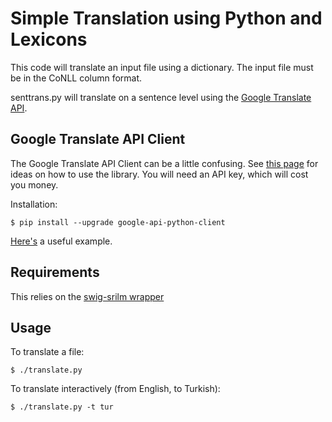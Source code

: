 # Simple Translation using Python and Lexicons

This code will translate an input file using a dictionary. The input file must be in the CoNLL column format.

senttrans.py will translate on a sentence level using the [Google Translate API](https://cloud.google.com/translate/docs/). 

## Google Translate API Client

The Google Translate API Client can be a little confusing. See [this page](https://developers.google.com/api-client-library/python/apis/translate/v2)
for ideas on how to use the library. You will need an API key, which will cost you money.

Installation:

    $ pip install --upgrade google-api-python-client

[Here's](https://github.com/google/google-api-python-client/tree/master/samples/translate) a useful example.

## Requirements

This relies on the [swig-srilm wrapper](https://github.com/desilinguist/swig-srilm/)

## Usage

To translate a file:

    $ ./translate.py 

To translate interactively (from English, to Turkish):

    $ ./translate.py -t tur

